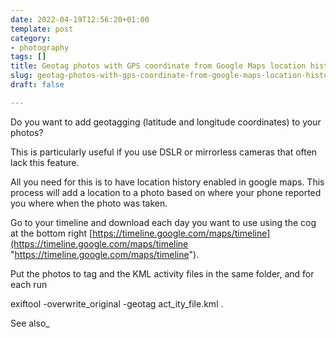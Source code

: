 ```yaml
---
date: 2022-04-19T12:56:20+01:00
template: post
category:
- photography
tags: []
title: Geotag photos with GPS coordinate from Google Maps location history
slug: geotag-photos-with-gps-coordinate-from-google-maps-location-history
draft: false

---
```

Do you want to add geotagging (latitude and longitude coordinates) to your photos?

This is particularly useful if you use DSLR or mirrorless cameras that often lack this feature.

All you need for this is to have location history enabled in google maps. This process will add a location to a photo based on where your phone reported you where when the photo was taken.

Go to your timeline and download each day you want to use using the cog at the bottom right [https://timeline.google.com/maps/timeline](https://timeline.google.com/maps/timeline "https://timeline.google.com/maps/timeline").  
  
Put the photos to tag and the KML activity files in the same folder, and for each run  
  
exiftool -overwrite_original -geotag act_ity_file.kml .  
  
See also_